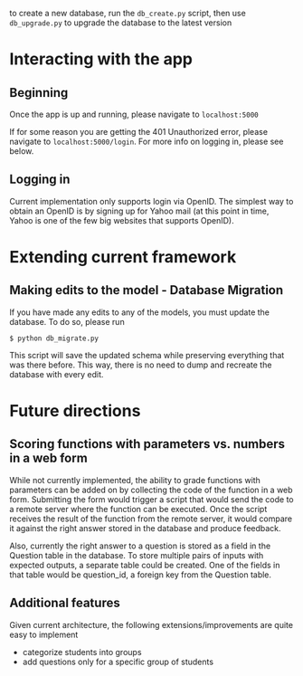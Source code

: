 to create a new database, run the `db_create.py` script, then use `db_upgrade.py` to upgrade the database to the latest version

# Interacting with the app

## Beginning

Once the app is up and running, please navigate to `localhost:5000`

If for some reason you are getting the 401 Unauthorized error, please navigate to `localhost:5000/login`. For more info on logging in, please see below.

## Logging in

Current implementation only supports login via OpenID. The simplest way to obtain an OpenID is by signing up for Yahoo mail (at this point in time, Yahoo is one of the few big websites that supports OpenID).

# Extending current framework

## Making edits to the model - Database Migration

If you have made any edits to any of the models, you must update the database. To do so, please run

```
$ python db_migrate.py
```

This script will save the updated schema while preserving everything that was there before. This way, there is no need to dump and recreate the database with every edit.

# Future directions

## Scoring functions with parameters vs. numbers in a web form

While not currently implemented, the ability to grade functions with parameters can be added on by collecting the code of the function in a web form. Submitting the form would trigger a script that would send the code to a remote server where the function can be executed. Once the script receives the result of the function from the remote server, it would compare it against the right answer stored in the database and produce feedback.

Also, currently the right answer to a question is stored as a field in the Question table in the database. To store multiple pairs of inputs with expected outputs, a separate table could be created. One of the fields in that table would be question_id, a foreign key from the Question table.

## Additional features

Given current architecture, the following extensions/improvements are quite easy to implement

 - categorize students into groups
 - add questions only for a specific group of students
